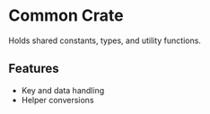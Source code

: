 # Common Crate

Holds shared constants, types, and utility functions.

## Features
- Key and data handling
- Helper conversions
